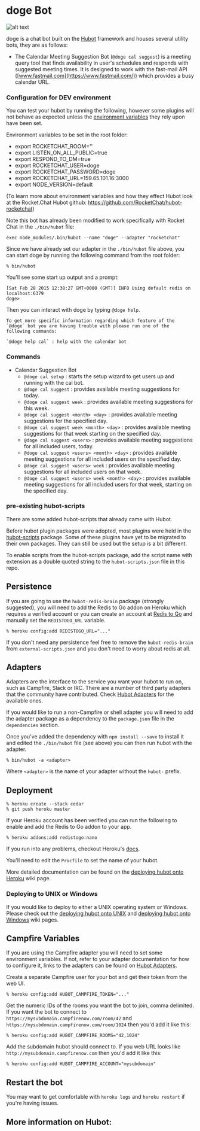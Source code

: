 # doge Bot

![alt text](https://github.com/ith-harvey/hubot-fastmail-cal/blob/master/imgs/dog2.png)


doge is a chat bot built on the [Hubot][hubot] framework and houses several utility bots, they are as follows:

* The Calendar Meeting Suggestion Bot (`@doge cal suggest`) is a meeting query tool that finds availability in user's schedules and responds with suggested meeting times. It is designed to work with the fast-mail API ([www.fastmail.com](https://www.fastmail.com/)) which provides a busy calendar URL.

### Configuration for DEV environment
You can test your hubot by running the following, however some plugins will not
behave as expected unless the [environment variables](#configuration) they rely
upon have been set.

Environment variables to be set in the root folder:
* export ROCKETCHAT_ROOM=''
* export LISTEN_ON_ALL_PUBLIC=true
* export RESPOND_TO_DM=true
* export ROCKETCHAT_USER=doge
* export ROCKETCHAT_PASSWORD=doge
* export ROCKETCHAT_URL=159.65.101.16:3000
* export NODE_VERSION=default

(To learn more about environment variables and how they effect Hubot look at the Rocket.Chat Hubot github: https://github.com/RocketChat/hubot-rocketchat)

Note this bot has already been modified to work specifically with Rocket Chat in the `./bin/hubot` file:

`exec node_modules/.bin/hubot --name "doge" --adapter "rocketchat"`

Since we have already set our adapter in the `./bin/hubot` file above, you can start doge by running the following command from the root folder:

    % bin/hubot

You'll see some start up output and a prompt:

    [Sat Feb 28 2015 12:38:27 GMT+0000 (GMT)] INFO Using default redis on localhost:6379
    doge>

Then you can interact with doge by typing `@doge help`.

    To get more specific information regarding which feature of the `@doge` bot you are having trouble with please run one of the following commands:

    `@doge help cal` : help with the calendar bot

### Commands

* Calendar Suggestion Bot
  * `@doge cal setup` : starts the setup wizard to get users up and running with the cal bot.
  * `@doge cal suggest` : provides available meeting suggestions for today.
  * `@doge cal suggest week` : provides available meeting suggestions for this week.
  * `@doge cal suggest <month> <day>` : provides available meeting suggestions for the specified day.
  * `@doge cal suggest week <month> <day>` : provides available meeting suggestions for that week starting on the specified day.
  * `@doge cal suggest <users>` : provides available meeting suggestions for all included users, today.
  * `@doge cal suggest <users> <month> <day>` : provides available meeting suggestions for all included users on the specified day.
  * `@doge cal suggest <users> week` : provides available meeting suggestions for all included users on that week.
  * `@doge cal suggest <users> week <month> <day>` : provides available meeting suggestions for all included users for that week, starting on the specified day.

### pre-existing hubot-scripts

There are some added hubot-scripts that already came with Hubot.

Before hubot plugin packages were adopted, most plugins were held in the
[hubot-scripts][hubot-scripts] package. Some of these plugins have yet to be
migrated to their own packages. They can still be used but the setup is a bit
different.

To enable scripts from the hubot-scripts package, add the script name with
extension as a double quoted string to the `hubot-scripts.json` file in this
repo.

[hubot-scripts]: https://github.com/github/hubot-scripts

##  Persistence

If you are going to use the `hubot-redis-brain` package (strongly suggested),
you will need to add the Redis to Go addon on Heroku which requires a verified
account or you can create an account at [Redis to Go][redistogo] and manually
set the `REDISTOGO_URL` variable.

    % heroku config:add REDISTOGO_URL="..."

If you don't need any persistence feel free to remove the `hubot-redis-brain`
from `external-scripts.json` and you don't need to worry about redis at all.

[redistogo]: https://redistogo.com/

## Adapters

Adapters are the interface to the service you want your hubot to run on, such
as Campfire, Slack or IRC. There are a number of third party adapters that the
community have contributed. Check [Hubot Adapters][hubot-adapters] for the
available ones.

If you would like to run a non-Campfire or shell adapter you will need to add
the adapter package as a dependency to the `package.json` file in the
`dependencies` section.

Once you've added the dependency with `npm install --save` to install it and edited the `./bin/hubot` file (see above) you
can then run hubot with the adapter.

    % bin/hubot -a <adapter>

Where `<adapter>` is the name of your adapter without the `hubot-` prefix.

[hubot-adapters]: https://github.com/github/hubot/blob/master/docs/adapters.md

## Deployment

    % heroku create --stack cedar
    % git push heroku master

If your Heroku account has been verified you can run the following to enable
and add the Redis to Go addon to your app.

    % heroku addons:add redistogo:nano

If you run into any problems, checkout Heroku's [docs][heroku-node-docs].

You'll need to edit the `Procfile` to set the name of your hubot.

More detailed documentation can be found on the [deploying hubot onto
Heroku][deploy-heroku] wiki page.

### Deploying to UNIX or Windows

If you would like to deploy to either a UNIX operating system or Windows.
Please check out the [deploying hubot onto UNIX][deploy-unix] and [deploying
hubot onto Windows][deploy-windows] wiki pages.

[heroku-node-docs]: http://devcenter.heroku.com/articles/node-js
[deploy-heroku]: https://github.com/github/hubot/blob/master/docs/deploying/heroku.md
[deploy-unix]: https://github.com/github/hubot/blob/master/docs/deploying/unix.md
[deploy-windows]: https://github.com/github/hubot/blob/master/docs/deploying/windows.md

## Campfire Variables

If you are using the Campfire adapter you will need to set some environment
variables. If not, refer to your adapter documentation for how to configure it,
links to the adapters can be found on [Hubot Adapters][hubot-adapters].

Create a separate Campfire user for your bot and get their token from the web
UI.

    % heroku config:add HUBOT_CAMPFIRE_TOKEN="..."

Get the numeric IDs of the rooms you want the bot to join, comma delimited. If
you want the bot to connect to `https://mysubdomain.campfirenow.com/room/42`
and `https://mysubdomain.campfirenow.com/room/1024` then you'd add it like
this:

    % heroku config:add HUBOT_CAMPFIRE_ROOMS="42,1024"

Add the subdomain hubot should connect to. If you web URL looks like
`http://mysubdomain.campfirenow.com` then you'd add it like this:

    % heroku config:add HUBOT_CAMPFIRE_ACCOUNT="mysubdomain"

[hubot-adapters]: https://github.com/github/hubot/blob/master/docs/adapters.md

## Restart the bot

You may want to get comfortable with `heroku logs` and `heroku restart` if
you're having issues.

## More information on Hubot:
[hubot]: http://hubot.github.com
[generator-hubot]: https://github.com/github/generator-hubot
